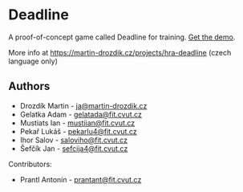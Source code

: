 # Deadline

A proof-of-concept game called Deadline for training. [Get the demo](./Unity/ReleaseBuilds/1.0.rar).

More info at https://martin-drozdik.cz/projects/hra-deadline (czech language only)

## Authors

- Drozdík Martin - ja@martin-drozdik.cz
- Gelatka Adam - gelatada@fit.cvut.cz
- Mustiats Ian - mustiian@fit.cvut.cz
- Pekař Lukáš - pekarlu4@fit.cvut.cz
- Ihor Salov - saloviho@fit.cvut.cz
- Šefčík Jan - sefcija4@fit.cvut.cz


Contributors:

- Prantl Antonín - prantant@fit.cvut.cz

